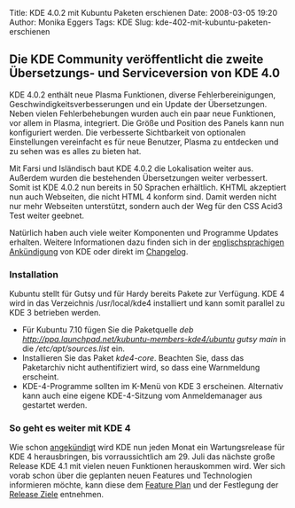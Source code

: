 Title: KDE 4.0.2 mit Kubuntu Paketen erschienen
Date: 2008-03-05 19:20
Author: Monika Eggers
Tags: KDE
Slug: kde-402-mit-kubuntu-paketen-erschienen

<h2>
<strong>Die KDE Community veröffentlicht die zweite Übersetzungs- und
Serviceversion von KDE 4.0  



</strong>

</h2>

KDE 4.0.2 enthält neue Plasma Funktionen, diverse Fehlerbereinigungen,
Geschwindigkeitsverbesserungen und ein Update der Übersetzungen. Neben
vielen Fehlerbehebungen wurden auch ein paar neue Funktionen, vor allem
in Plasma, integriert. Die Größe und Position des Panels kann nun
konfiguriert werden. Die verbesserte Sichtbarkeit von optionalen
Einstellungen vereinfacht es für neue Benutzer, Plasma zu entdecken und
zu sehen was es alles zu bieten hat.


Mit Farsi und Isländisch baut KDE 4.0.2 die Lokalisation weiter aus.
Außerdem wurden die bestehenden Übersetzungen weiter verbessert. Somit
ist KDE 4.0.2 nun bereits in 50 Sprachen erhältlich. KHTML akzeptiert
nun auch Webseiten, die nicht HTML 4 konform sind. Damit werden nicht
nur mehr Webseiten unterstützt, sondern auch der Weg für den CSS Acid3
Test weiter geebnet.


<!--break--><!--break-->

Natürlich haben auch viele weiter Komponenten und Programme Updates
erhalten. Weitere Informationen dazu finden sich in der
[englischsprachigen
Ankündigung](http://www.kde.org/announcements/announce-4.0.2.php "http://www.kde.org/announcements/announce-4.0.2.php") von KDE oder direkt im
[Changelog](http://www.kde.org/announcements/changelogs/changelog4_0_1to4_0_2.php "http://www.kde.org/announcements/changelogs/changelog4_0_1to4_0_2.php").





### Installation


Kubuntu stellt für Gutsy und für Hardy bereits Pakete zur Verfügung. KDE
4 wird in das Verzeichnis /usr/local/kde4 installiert und kann somit
parallel zu KDE 3 betrieben werden.


-   Für Kubuntu 7.10 fügen Sie die Paketquelle *deb
    <http://ppa.launchpad.net/kubuntu-members-kde4/ubuntu> gutsy main*
    in die */etc/apt/sources.list* ein.
-   Installieren Sie das Paket *kde4-core*. Beachten Sie, dass das
    Paketarchiv nicht authentifiziert wird, so dass eine Warnmeldung
    erscheint.
-   KDE-4-Programme sollten im K-Menü von KDE 3 erscheinen. Alternativ
    kann auch eine eigene KDE-4-Sitzung vom Anmeldemanager aus gestartet
    werden.


### So geht es weiter mit KDE 4


Wie schon
[angekündigt](../../../../nachrichten/software/kde/releasefahrplan-f-r-kde-4 "http://www.kubuntu-de.org/nachrichten/software/kde/releasefahrplan-f-r-kde-4") wird KDE nun jeden Monat ein Wartungsrelease für KDE 4
herausbringen, bis vorraussichtlich am 29. Juli das nächste große
Release KDE 4.1 mit vielen neuen Funktionen herauskommen wird. Wer sich
vorab schon über die geplanten neuen Features und Technologien
informieren möchte, kann diese dem [Feature
Plan](http://techbase.kde.org/index.php?title=Schedules/KDE4/4.1_Feature_Plan "http://techbase.kde.org/index.php?title=Schedules/KDE4/4.1_Feature_Plan") und der Festlegung der [Release
Ziele](http://techbase.kde.org/index.php?title=Schedules/KDE4/4.1_Release_Goals "http://techbase.kde.org/index.php?title=Schedules/KDE4/4.1_Release_Goals") entnehmen.



